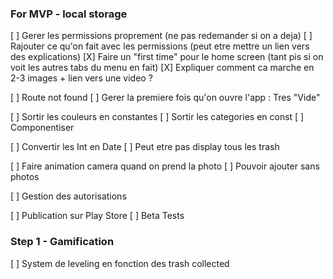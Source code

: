 

### For MVP - local storage

[ ] Gerer les permissions proprement (ne pas redemander si on a deja)
[ ] Rajouter ce qu'on fait avec les permissions (peut etre mettre un lien vers des explications)
[X] Faire un "first time" pour le home screen (tant pis si on voit les autres tabs du menu en fait)
[X] Expliquer comment ca marche en 2-3 images + lien vers une video ?



[ ] Route not found
[ ] Gerer la premiere fois qu'on ouvre l'app : Tres "Vide"


[ ] Sortir les couleurs en constantes
[ ] Sortir les categories en const 
[ ] Componentiser

[ ] Convertir les Int en Date 
[ ] Peut etre pas display tous les trash



[ ] Faire animation camera quand on prend la photo
[ ] Pouvoir ajouter sans photos


[ ] Gestion des autorisations 


[ ] Publication sur Play Store
[ ] Beta Tests

### Step 1 - Gamification


[ ] System de leveling en fonction des trash collected

